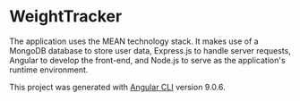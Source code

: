 # WeightTracker

The application uses the MEAN technology stack. It makes use of a MongoDB database to store user data, Express.js to handle server requests, Angular to develop the front-end, and Node.js to serve as the application's runtime environment.

This project was generated with [Angular CLI](https://github.com/angular/angular-cli) version 9.0.6.
